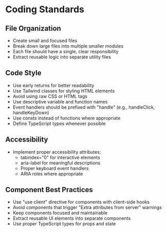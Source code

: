 # Coding Standards

## File Organization
- Create small and focused files
- Break down large files into multiple smaller modules
- Each file should have a single, clear responsibility
- Extract reusable logic into separate utility files

## Code Style
- Use early returns for better readability
- Use Tailwind classes for styling HTML elements
- Avoid using raw CSS or HTML tags
- Use descriptive variable and function names
- Event handlers should be prefixed with "handle" (e.g., handleClick, handleKeyDown)
- Use consts instead of functions where appropriate
- Define TypeScript types whenever possible

## Accessibility
- Implement proper accessibility attributes:
  - tabindex="0" for interactive elements
  - aria-label for meaningful descriptions
  - Proper keyboard event handlers
  - ARIA roles where appropriate

## Component Best Practices
- Use "use client" directive for components with client-side hooks
- Avoid components that trigger "Extra attributes from server" warnings
- Keep components focused and maintainable
- Extract reusable UI elements into separate components
- Use proper TypeScript types for props and state